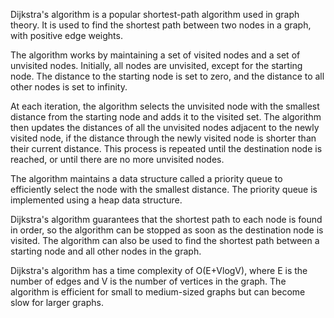 Dijkstra's algorithm is a popular shortest-path algorithm used in graph theory. It is used to find the shortest path between two nodes in a graph, with positive edge weights.

The algorithm works by maintaining a set of visited nodes and a set of unvisited nodes. Initially, all nodes are unvisited, except for the starting node. The distance to the starting node is set to zero, and the distance to all other nodes is set to infinity.

At each iteration, the algorithm selects the unvisited node with the smallest distance from the starting node and adds it to the visited set. The algorithm then updates the distances of all the unvisited nodes adjacent to the newly visited node, if the distance through the newly visited node is shorter than their current distance. This process is repeated until the destination node is reached, or until there are no more unvisited nodes.

The algorithm maintains a data structure called a priority queue to efficiently select the node with the smallest distance. The priority queue is implemented using a heap data structure.

Dijkstra's algorithm guarantees that the shortest path to each node is found in order, so the algorithm can be stopped as soon as the destination node is visited. The algorithm can also be used to find the shortest path between a starting node and all other nodes in the graph.

Dijkstra's algorithm has a time complexity of O(E+VlogV), where E is the number of edges and V is the number of vertices in the graph. The algorithm is efficient for small to medium-sized graphs but can become slow for larger graphs.